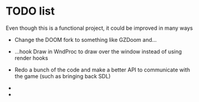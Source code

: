 # TODO list

Even though this is a functional project, it could be improved in many ways

- Change the DOOM fork to something like GZDoom and...

- ...hook Draw in WndProc to draw over the window instead of using render hooks

- Redo a bunch of the code and make a better API to communicate with the game (such as bringing back SDL)

- 

- 

